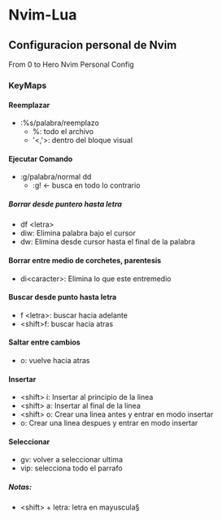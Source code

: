 # Nvim-Lua

## Configuracion personal de Nvim

From 0 to Hero
Nvim Personal Config

### KeyMaps

#### Reemplazar
* :%s/palabra/reemplazo
  * %: todo el archivo
  * '<,'>: dentro del bloque visual


#### Ejecutar Comando

* :g/palabra/normal dd
  * :g! <- busca en todo lo contrario

##### Borrar desde puntero hasta letra

* df \<letra\>
* diw: Elimina palabra bajo el cursor
* dw: Elimina desde cursor hasta el final de la palabra

#### Borrar entre medio de corchetes, parentesis

* di\<caracter\>: Elimina lo que este entremedio
#### Buscar desde punto hasta letra
* f \<letra\>: buscar hacia adelante
* \<shift\>f: buscar hacia atras

#### Saltar entre cambios
* <CTRL>o: vuelve hacia atras
#### Insertar
* \<shift\> i: Insertar al principio de la linea
* \<shift\> a: Insertar al final de la linea
* \<shift\> o: Crear una linea antes y entrar en modo insertar
* o: Crear una linea despues y entrar en modo insertar

#### Seleccionar
* gv: volver a seleccionar ultima
* vip: selecciona todo el parrafo
##### Notas:
* \<shift\> + letra: letra en mayuscula§





